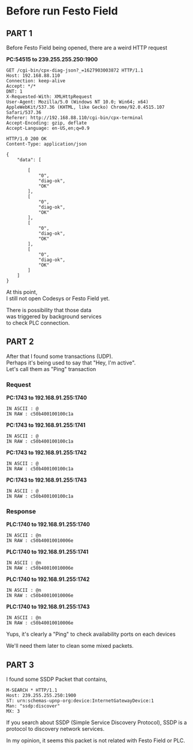 # Before run Festo Field
## PART 1
Before Festo Field being opened, there are a weird HTTP request 

__PC:54515 to 239.255.255.250:1900__
```
GET /cgi-bin/cpx-diag-json?_=1627903003872 HTTP/1.1
Host: 192.168.88.110
Connection: keep-alive
Accept: */*
DNT: 1
X-Requested-With: XMLHttpRequest
User-Agent: Mozilla/5.0 (Windows NT 10.0; Win64; x64) AppleWebKit/537.36 (KHTML, like Gecko) Chrome/92.0.4515.107 Safari/537.36
Referer: http://192.168.88.110/cgi-bin/cpx-terminal
Accept-Encoding: gzip, deflate
Accept-Language: en-US,en;q=0.9

HTTP/1.0 200 OK
Content-Type: application/json

{
    "data": [

        [
            "0",
            "diag-ok",
            "OK"
        ],
        [
            "0",
            "diag-ok",
            "OK"
        ],
        [
            "0",
            "diag-ok",
            "OK"
        ],
        [
            "0",
            "diag-ok",
            "OK"
        ]
    ]
}
```

At this point,  
I still not open Codesys or Festo Field yet.  

There is possibility that those data   
was triggered by background services  
to check PLC connection.
  
## PART 2
After that I found some transactions (UDP).  
Perhaps it's being used to say that "Hey, I'm active".  
Let's call them as "Ping" transaction

### Request
__PC:1743 to 192.168.91.255:1740__
```
IN ASCII : @
IN RAW : c50b400100100c1a
```
__PC:1743 to 192.168.91.255:1741__
```
IN ASCII : @
IN RAW : c50b400100100c1a
```
__PC:1743 to 192.168.91.255:1742__
```
IN ASCII : @
IN RAW : c50b400100100c1a
```
__PC:1743 to 192.168.91.255:1743__
```
IN ASCII : @
IN RAW : c50b400100100c1a
```

### Response
__PLC:1740 to 192.168.91.255:1740__
```
IN ASCII : @n
IN RAW : c50b40010010006e
```
__PLC:1740 to 192.168.91.255:1741__
```
IN ASCII : @n
IN RAW : c50b40010010006e
```
__PLC:1740 to 192.168.91.255:1742__
```
IN ASCII : @n
IN RAW : c50b40010010006e
```
__PLC:1740 to 192.168.91.255:1743__
```
IN ASCII : @n
IN RAW : c50b40010010006e
```

Yups, it's clearly a "Ping" to check availability ports on each devices  

We'll need them later to clean some mixed packets.

## PART 3
I found some SSDP Packet that contains,
```
M-SEARCH * HTTP/1.1
Host: 239.255.255.250:1900
ST: urn:schemas-upnp-org:device:InternetGatewayDevice:1
Man: "ssdp:discover"
MX: 3
```

If you search about SSDP (Simple Service Discovery Protocol), SSDP is a protocol to discovery network services. 

In my opinion, it seems this packet is not related with Festo Field or PLC.
